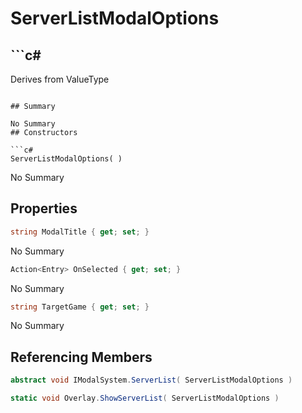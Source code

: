 # ServerListModalOptions

## ```c#
Derives from ValueType
```

## Summary

No Summary
## Constructors

```c#
ServerListModalOptions( ) 
```
No Summary
## Properties

```c#
string ModalTitle { get; set; } 
```
No Summary
```c#
Action<Entry> OnSelected { get; set; } 
```
No Summary
```c#
string TargetGame { get; set; } 
```
No Summary
## Referencing Members

```c#
abstract void IModalSystem.ServerList( ServerListModalOptions ) 
```
```c#
static void Overlay.ShowServerList( ServerListModalOptions ) 
```

